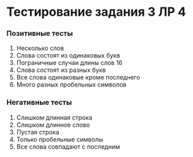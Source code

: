 # Тестирование задания 3 ЛР 4

### Позитивные тесты

1. Несколько слов
2. Слова состоят из одинаковых букв
3. Пограничные случаи длины слов 16
4. Слова состоят из разных букв
5. Все слова одинаковые кроме последнего
6. Много разных пробельных символов

### Негативные тесты

1. Слишком длинная строка
2. Слишком длинное слово
3. Пустая строка
4. Только пробельные символы
5. Все слова совпадают с последним
